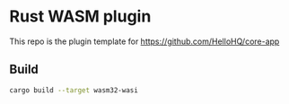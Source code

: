 # Rust WASM plugin 

This repo is the plugin template for https://github.com/HelloHQ/core-app  

## Build

```bash
cargo build --target wasm32-wasi
```